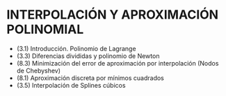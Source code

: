 # INTERPOLACIÓN Y APROXIMACIÓN POLINOMIAL

* (3.1) Introducción. Polinomio de Lagrange
* (3.3) Diferencias divididas y polinomio de Newton
* (8.3) Minimización del error de aproximación por interpolación (Nodos de Chebyshev)
* (8.1) Aproximación discreta por mínimos cuadrados
* (3.5) Interpolación de Splines cúbicos
